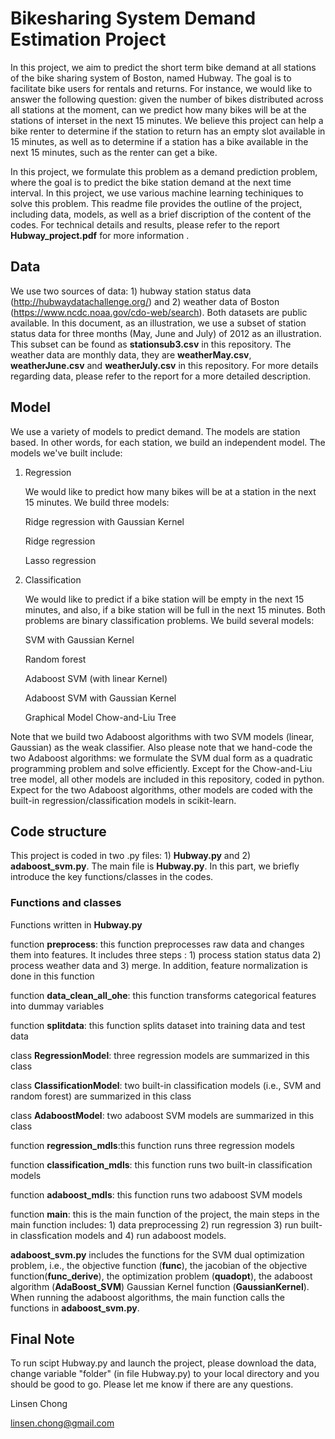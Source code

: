 # Bikesharing System Demand Estimation Project

In this project, we aim to predict the short term bike demand at all stations of the bike sharing system of Boston, named Hubway. The goal is to facilitate bike users for rentals and returns. For instance, we would like to answer the following question: given the number of bikes distributed across all stations at the moment, can we predict how many bikes will be at the stations of interset in the next 15 minutes. We believe this project can help a bike renter to determine if the station to return has an empty slot available in 15 minutes, as well as to determine if a station has a bike available in the next 15 minutes, such as the renter can get a bike.

In this project, we formulate this problem as a demand prediction problem, where the goal is to predict the bike station demand at the next time interval. In this project, we use various machine learning techiniques to solve this problem. This readme file provides the outline of the project, including data, models, as well as a brief discription of the content of the codes. For technical details and results, please refer to the report **Hubway_project.pdf** for more information .  

## Data
We use two sources of data: 1) hubway station status data (http://hubwaydatachallenge.org/) and 2) weather data of Boston (https://www.ncdc.noaa.gov/cdo-web/search). Both datasets are public available. In this document, as an illustration, we use a subset of station status data for three months (May, June and July) of 2012 as an illustration. This subset can be found as **stationsub3.csv** in this repository. The weather data are monthly data, they are **weatherMay.csv**, **weatherJune.csv** and **weatherJuly.csv** in this repository. For more details regarding data, please refer to the report for a more detailed description.

## Model

We use a variety of models to predict demand. The models are station based. In other words, for each station, we build an independent model. The models we've built include:

1) Regression


    We would like to predict how many bikes will be at a station in the next 15 minutes. We build three models:

    Ridge regression with Gaussian Kernel


    Ridge regression


    Lasso regression

2) Classification


    We would like to predict if a bike station will be empty in the next 15 minutes, and also, if a bike station will be full in the next 15 minutes. Both problems are binary classification problems. We build several models:

    SVM with Gaussian Kernel
    
    Random forest
    
    Adaboost SVM (with linear Kernel)
    
    Adaboost SVM with Gaussian Kernel
   
    Graphical Model Chow-and-Liu Tree

Note that we build two Adaboost algorithms with two SVM models (linear, Gaussian) as the weak classifier. Also please note that we hand-code the two Adaboost algorithms: we formulate the SVM dual form as a quadratic programming problem and solve efficiently. Except for the Chow-and-Liu tree model, all other models are included in this repository, coded in python. Expect for the two Adaboost algorithms, other models are coded with the built-in regression/classification models in scikit-learn.     




## Code structure

This project is coded in two .py files: 1) **Hubway.py** and 2) **adaboost_svm.py**. The main file is **Hubway.py**. In this part, we briefly introduce the key functions/classes in the codes.


### Functions and classes

Functions written in **Hubway.py**

function **preprocess**: this function preprocesses raw data and changes them into features. It includes three steps : 1) process station status data 2) process weather data and 3) merge. In addition, feature normalization is done in this function

function **data_clean_all_ohe**: this function transforms categorical features into dummay variables 

function **splitdata**: this function splits dataset into training data and test data

class **RegressionModel**: three regression models are summarized in this class

class **ClassificationModel**: two built-in classification models (i.e., SVM and random forest) are summarized in this class

class **AdaboostModel**: two adaboost SVM models are summarized in this class

function **regression_mdls**:this function runs three regression models

function **classification_mdls**: this function runs two built-in classification models

function **adaboost_mdls**: this function runs two adaboost SVM models

function **main**: this is the main function of the project, the main steps in the main function includes: 1) data preprocessing 2) run regression 3) run built-in classfication models and 4) run adaboost models. 

**adaboost_svm.py** includes the functions for the SVM dual optimization problem, i.e., the objective function (**func**), the jacobian of the objective function(**func_derive**), the optimization problem (**quadopt**), the adaboost algorithm (**AdaBoost_SVM**) Gaussian Kernel function (**GaussianKernel**). When running the adaboost algorithms, the main function calls the functions in **adaboost_svm.py**.

## Final Note
To run scipt Hubway.py and launch the project, please download the data, change variable "folder" (in file Hubway.py) to your local directory and you should be good to go. Please let me know if there are any questions.

Linsen Chong


linsen.chong@gmail.com
